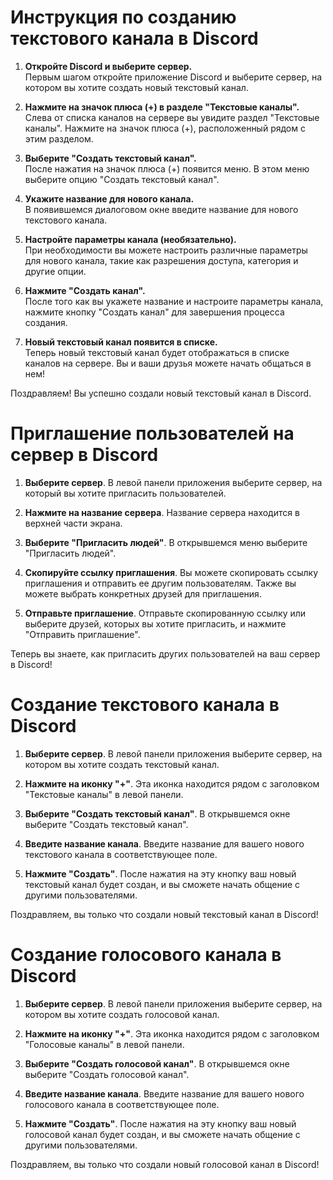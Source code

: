 # Инструкция по созданию текстового канала в Discord

1. **Откройте Discord и выберите сервер.**  
   Первым шагом откройте приложение Discord и выберите сервер, на котором вы хотите создать новый текстовый канал.

2. **Нажмите на значок плюса (+) в разделе "Текстовые каналы".**  
   Слева от списка каналов на сервере вы увидите раздел "Текстовые каналы". Нажмите на значок плюса (+), расположенный рядом с этим разделом.

3. **Выберите "Создать текстовый канал".**  
   После нажатия на значок плюса (+) появится меню. В этом меню выберите опцию "Создать текстовый канал".

4. **Укажите название для нового канала.**  
   В появившемся диалоговом окне введите название для нового текстового канала.

5. **Настройте параметры канала (необязательно).**  
   При необходимости вы можете настроить различные параметры для нового канала, такие как разрешения доступа, категория и другие опции.

6. **Нажмите "Создать канал".**  
   После того как вы укажете название и настроите параметры канала, нажмите кнопку "Создать канал" для завершения процесса создания.

7. **Новый текстовый канал появится в списке.**  
   Теперь новый текстовый канал будет отображаться в списке каналов на сервере. Вы и ваши друзья можете начать общаться в нем!

Поздравляем! Вы успешно создали новый текстовый канал в Discord.

# Приглашение пользователей на сервер в Discord

1. **Выберите сервер**. В левой панели приложения выберите сервер, на который вы хотите пригласить пользователей.

2. **Нажмите на название сервера**. Название сервера находится в верхней части экрана.

3. **Выберите "Пригласить людей"**. В открывшемся меню выберите "Пригласить людей".

4. **Скопируйте ссылку приглашения**. Вы можете скопировать ссылку приглашения и отправить ее другим пользователям. Также вы можете выбрать конкретных друзей для приглашения.

5. **Отправьте приглашение**. Отправьте скопированную ссылку или выберите друзей, которых вы хотите пригласить, и нажмите "Отправить приглашение".

Теперь вы знаете, как пригласить других пользователей на ваш сервер в Discord!

# Создание текстового канала в Discord

1. **Выберите сервер**. В левой панели приложения выберите сервер, на котором вы хотите создать текстовый канал.

2. **Нажмите на иконку "+"**. Эта иконка находится рядом с заголовком "Текстовые каналы" в левой панели.

3. **Выберите "Создать текстовый канал"**. В открывшемся окне выберите "Создать текстовый канал".

4. **Введите название канала**. Введите название для вашего нового текстового канала в соответствующее поле.

5. **Нажмите "Создать"**. После нажатия на эту кнопку ваш новый текстовый канал будет создан, и вы сможете начать общение с другими пользователями.

Поздравляем, вы только что создали новый текстовый канал в Discord!


# Создание голосового канала в Discord

1. **Выберите сервер**. В левой панели приложения выберите сервер, на котором вы хотите создать голосовой канал.

2. **Нажмите на иконку "+"**. Эта иконка находится рядом с заголовком "Голосовые каналы" в левой панели.

3. **Выберите "Создать голосовой канал"**. В открывшемся окне выберите "Создать голосовой канал".

4. **Введите название канала**. Введите название для вашего нового голосового канала в соответствующее поле.

5. **Нажмите "Создать"**. После нажатия на эту кнопку ваш новый голосовой канал будет создан, и вы сможете начать общение с другими пользователями.

Поздравляем, вы только что создали новый голосовой канал в Discord!

